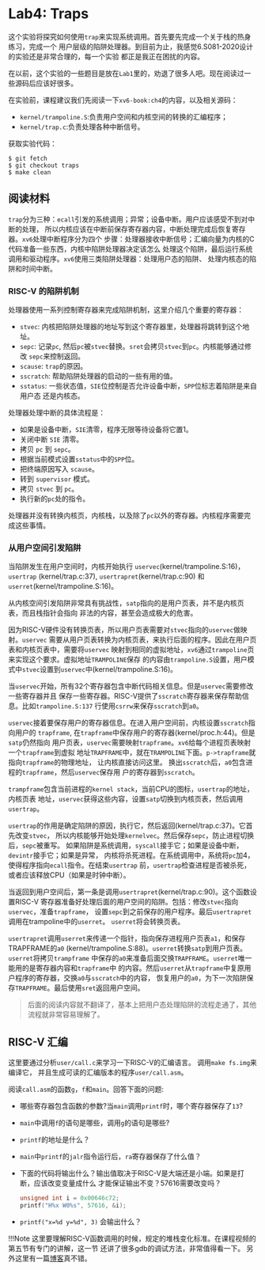 # Lab4: Traps

这个实验将探究如何使用`trap`来实现系统调用。首先要先完成一个关于栈的热身练习，完成一个
用户层级的陷阱处理器。到目前为止，我感觉6.S081-2020设计的实验还是非常合理的，每一个实验
都正是我正在困扰的内容。

在以前，这个实验的一些题目是放在`Lab1`里的，劝退了很多人吧。现在阅读过一些源码后应该好很多。

在实验前，课程建议我们先阅读一下`xv6-book:ch4`的内容，以及相关源码：

- `kernel/trampoline.S`:负责用户空间和内核空间的转换的汇编程序；
- `kernel/trap.c`:负责处理各种中断信号。

获取实验代码：

```shell
$ git fetch
$ git checkout traps
$ make clean
```

## 阅读材料

`trap`分为三种：`ecall`引发的系统调用；异常；设备中断。用户应该感受不到对中断的处理，
所以内核应该在中断前保存寄存器内容，中断处理完成后恢复寄存器。`xv6`处理中断程序分为四个
步骤：处理器接收中断信号；汇编向量为内核的C代码准备一些东西，内核中陷阱处理器决定该怎么
处理这个陷阱，最后运行系统调用和驱动程序。`xv6`使用三类陷阱处理器：处理用户态的陷阱、
处理内核态的陷阱和时间中断。

### RISC-V 的陷阱机制

处理器使用一系列控制寄存器来完成陷阱机制，这里介绍几个重要的寄存器：

- `stvec`: 内核把陷阱处理器的地址写到这个寄存器里，处理器将跳转到这个地址。
- `sepc`: 记录`pc`, 然后`pc`被`stvec`替换。`sret`会拷贝`stvec`到`pc`。内核能够通过修改
    `sepc`来控制返回。
- `scause`: `trap`的原因。
- `sscratch`: 帮助陷阱处理器的启动的一些有用的值。
- `sstatus`: 一些状态值，`SIE`位控制是否允许设备中断，`SPP`位标志着陷阱是来自用户态
    还是内核态。

处理器处理中断的具体流程是：

- 如果是设备中断，`SIE`清零，程序无限等待设备将它置1。
- 关闭中断 `SIE` 清零。
- 拷贝 `pc` 到 `sepc`。
- 根据当前模式设置`sstatus`中的`SPP`位。
- 把终端原因写入 `scause`。
- 转到 `supervisor` 模式。
- 拷贝 `stvec` 到 `pc`。
- 执行新的`pc`处的指令。

处理器并没有转换内核页，内核栈，以及除了`pc`以外的寄存器。内核程序需要完成这些事情。

### 从用户空间引发陷阱

当陷阱发生在用户空间时，内核开始执行 `uservec`(kernel/trampoline.S:16)，`usertrap`
(kernel/trap.c:37), `usertrapret`(kernel/trap.c:90) 和 `userret`(kernel/trampoline.S:16)。

从内核空间引发陷阱非常具有挑战性，`satp`指向的是用户页表，并不是内核页表，而且栈指针会指向
非法的内容，甚至会造成极大的危害。

因为RISC-V硬件没有转换页表，所以用户页表需要对`stvec`指向的`uservec`做映射。`uservec`
需要从用户页表转换为内核页表，来执行后面的程序。因此在用户页表和内核页表中，需要将`uservec`
映射到相同的虚拟地址，`xv6`通过`trampoline`页来实现这个要求。虚拟地址`TRAMPOLINE`保存
的内容由`trampoline.S`设置，用户模式中`stvec`设置到`uservec`中(kernel/trampoline.S:16)。

当`uservec`开始，所有32个寄存器包含中断代码相关信息。但是`uservec`需要修改一些寄存器并且
保存一些寄存器。RISC-V提供了`sscratch`寄存器来保存帮助信息。比如`trampoline.S:137`
行使用`csrrw`来保存`sscratch`到`a0`。

`uservec`接着要保存用户的寄存器信息。在进入用户空间前，内核设置`sscratch`指向用户的
`trapframe`, 在`trapframe`中保存用户的寄存器(kernel/proc.h:44)。但是`satp`仍然指向
用户页表，`uservec`需要映射`trapframe`。`xv6`给每个进程页表映射一个`trapframe`到虚拟
地址`TRAPFRAME`中，就在`TRAMPOLINE`下面。`p->trapframe`就指向`trapframe`的物理地址，
让内核直接访问这里。 换出`sscratch`后，`a0`包含进程的`trapframe`，然后`uservec`保存用
户的寄存器到`sscratch`。

`trampframe`包含当前进程的`kernel stack`，当前CPU的图标，`usertrap`的地址，内核页表
地址，`uservec`获得这些内容，设置`satp`切换到内核页表，然后调用`usertrap`。

`usertrap`的作用是确定陷阱的原因，执行它，然后返回(kernel/trap.c:37)。它首先改变`stvec`，
所以内核能够开始处理`kernelvec`。然后保存`sepc`，防止进程切换后，`sepc`被重写。
如果陷阱是系统调用，`syscall`接手它；如果是设备中断，`devintr`接手它；如果是异常，
内核将杀死进程。在系统调用中，系统将`pc`加4，使得程序指向`ecall`指令。在结束`usertrap`
前，`usertrap`检查进程是否被杀死，或者应该释放CPU（如果是时钟中断）。

当返回到用户空间后，第一条是调用`usertrapret`(kernel/trap.c:90)。这个函数设置RISC-V
寄存器准备好处理后面的用户空间的陷阱。包括：修改`stvec`指向`uservec`，准备`trapframe`，
设置`sepc`到之前保存的用户程序。最后`usertrapret`调用在trampoline中的`userret`。
`userret`将会转换页表。

`usertrapret`调用`userret`来传递一个指针，指向保存进程用户页表`a1`，和保存TRAPFRAME的`a0`
(kernel/trampoline.S:88)。`userret`转换`satp`到用户页表。`userret`将拷贝`trampframe`
中保存的`a0`来准备后面交换`TRAPFRAME`。`userret`唯一能用的是寄存器内容和`trapframe`中
的内容。然后`userret`从`trapframe`中复原用户程序的寄存器，交换`a0`与`sscratch`中的内容，
恢复用户的`a0`，为下一次陷阱保存`TRAPFRAME`。最后使用`sret`返回用户空间。

> 后面的阅读内容就不翻译了，基本上把用户态处理陷阱的流程走通了，其他流程就非常容易理解了。

## RISC-V 汇编

这里要通过分析`user/call.c`来学习一下RISC-V的汇编语言。 调用`make fs.img`来编译它，
并且生成可读的汇编版本的程序`user/call.asm`。

阅读`call.asm`的函数`g`，`f`和`main`。回答下面的问题:

- 哪些寄存器包含函数的参数?当`main`调用`printf`时，哪个寄存器保存了`13`?
- `main`中调用`f`的语句是哪些，调用`g`的语句是哪些?
- `printf`的地址是什么？
- `main`中`printf`的`jalr`指令运行后，`ra`寄存器保存了什么值？
- 下面的代码将输出什么？输出值取决于RISC-V是大端还是小端。如果是打断，应该改变变量成什么
  才能保证输出不变？57616需要改变吗？

    ```c
    unsigned int i = 0x00646c72;
    printf("H%x W0%s", 57616, &i);
    ```

- `printf("x=%d y=%d", 3)` 会输出什么？

!!!Note
    这里要理解RISC-V函数调用的时候，规定的堆栈变化标准。在课程视频的第五节有专门的讲解，这一节
    还讲了很多gdb的调试方法，非常值得看一下。
    另外这里有一篇[博客](https://twilco.github.io/riscv-from-scratch/2019/07/28/riscv-from-scratch-4.html)真不错。